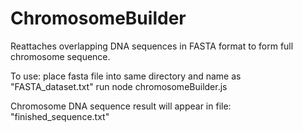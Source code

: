 # ChromosomeBuilder
Reattaches overlapping DNA sequences in FASTA format to form full chromosome sequence.

To use:
place fasta file into same directory and name as "FASTA_dataset.txt"
run node chromosomeBuilder.js

Chromosome DNA sequence result will appear in file: "finished_sequence.txt"

